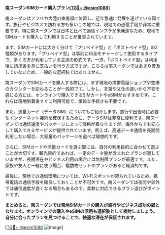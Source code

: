 **南スーダンSIMカード購入プラン[[TG💪+ @esim1088](https://t.me/s/esim1088)]**

南スーダンはアフリカ大陸の東南部に位置し、近年急速に発展を遂げている国です。旅行やビジネスで訪れる方も多いこの地では、現地での通信手段が非常に重要です。特に南スーダンでは日本と比べて通信インフラが未発達なため、現地でSIMカードを購入して利用することが推奨されています。

まず、SIMカードには大きく分けて「プリペイド型」と「ポストペイド型」の2種類があります。「プリペイド型」は事前に料金をチャージして使用するタイプで、多くの方が利用している主流の形式です。一方、「ポストペイド型」は利用後に請求書を基に支払いを行う方式ですが、こちらは南スーダンではあまり普及していないため、一般的な選択肢ではありません。

南スーダンでSIMカードを購入する際には、まず現地の携帯電話ショップや空港のカウンターを訪ねることが一般的です。しかし、言葉や文化の違いから不安を感じる方には、オンラインで購入できるSIMカードやeSIMがおすすめです。これらは現地到着後すぐに利用可能で、煩雑な手続きも不要です。

また、流量カード（データSIM）についてもご紹介します。旅行や出張時に必要なインターネット接続を確保するために、データSIMは非常に便利です。南スーダンでは通信速度やパッケージによって価格が異なりますが、海外からでも安心して購入できるサービスが提供されています。例えば、高速データ通信を長期間利用したい場合、大容量のパッケージを選べば理想的です。

さらに、SIMカードや流量カードを選ぶ際には、自分の利用目的に合わせて選ぶことが大切です。観光目的であれば、一定のデータ量が含まれたプランが適していますが、長期滞在やビジネス利用の場合には無制限プランが最適です。また、家族や友人と一緒に使う場合、複数枚セットのプランがあると経済的です。

最後に、現地での通信環境については、Wi-Fiスポットが限られているため、携帯電話の通信手段を確保しておくことが不可欠です。南スーダンでは夜間や郊外では通信速度が遅くなる場合もあるので、柔軟に対応できるプラン選びがポイントです。

**まとめると、南スーダンでは現地SIMカードの購入が旅行やビジネス成功の鍵となります。オンラインでの購入やeSIMの活用も選択肢として検討しましょう。自分に合ったプランを見つけることで、快適な滞在が保証されます。**

[[TG💪+ @esim1088](https://t.me/s/esim1088) ![Image](https://i.postimg.cc/Y0z9fWf4/image.png)]